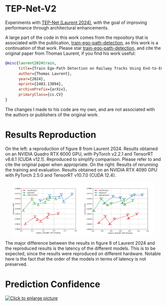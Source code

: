# TEP-Net-V2
Experiments with [TEP-Net (Laurent 2024)](arxiv.org/abs/2403.13094), with the goal of improving performance through architectural enhancements.

A large part of the code in this work comes from the repository that is associated with the publication, [train-ego-path-detection](https://github.com/irtrailenium/train-ego-path-detection), as this work is a continuation of that work. Please star [train-ego-path-detection](https://github.com/irtrailenium/train-ego-path-detection), and cite the original paper from Thomas Laurent, if you find his work useful:

```bibtex
@misc{laurent2024train,
      title={Train Ego-Path Detection on Railway Tracks Using End-to-End Deep Learning}, 
      author={Thomas Laurent},
      year={2024},
      eprint={2403.13094},
      archivePrefix={arXiv},
      primaryClass={cs.CV}
}
```
The changes I made to his code are my own, and are not associated with the authors or publishers of the original work.

# Results Reproduction
On the left: a reproduction of figure 8 from Laurent 2024. Results obtained on an NVIDIA Quadro RTX 6000 GPU, with PyTorch v2.2.1 and TensorRT v8.6.1 (CUDA v12.1). Reproduced to simplify comparison. Please refer to and cite the original paper when appropriate. On the right: Results of rerunning the training and evaluation. Results obtained on an NVIDIA RTX 4090 GPU with PyTorch 2.5.0 and TensorRT v10.7.0 (CUDA 12.4).
<p align="center">
  <img src="assets/figure_8_Laurent_2024.png" alt="First Image" width="45%">
  <img src="assets/model_evaluation_plot.png" alt="Second Image" width="45%">
</p>

The major difference between the results in figure 8 of Laurent 2024 and the reproduced results is the latency of the different models. This is to be expected, since the 
results were reproduced on different hardware. Notable here is the fact that the order of the models in terms of latency is not preserved.

# Prediction Confidence

<a href="https://drive.google.com/uc?export=view&id=1OxDeiqFMC7Jzd1AVL8RYVVCmutM-60KQ"><img src="https://drive.google.com/uc?export=view&id=1OxDeiqFMC7Jzd1AVL8RYVVCmutM-60KQ" style="width: 650px; max-width: 100%; height: auto" title="Click to enlarge picture" />